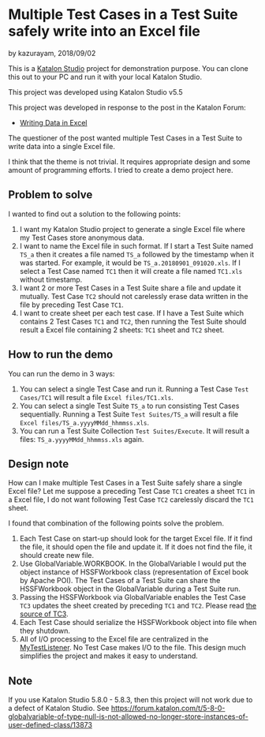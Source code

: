 Multiple Test Cases in a Test Suite safely write into an Excel file
======================================================================

by kazurayam, 2018/09/02

This is a [Katalon Studio](https://www.katalon.com/) project for demonstration purpose.
You can clone this out to your PC and run it with your local Katalon Studio.

This project was developed using Katalon Studio v5.5

This project was developed in response to the post in the
Katalon Forum:

- [Writing Data in Excel](https://forum.katalon.com/discussion/9316/writing-data-in-excel)

The questioner of the post wanted multiple Test Cases in a Test Suite to write data into a single Excel file.

I think that the theme is not trivial. It requires appropriate design and some amount of programming efforts. I tried to create a demo project here.

## Problem to solve

I wanted to find out a solution to the following points:

1. I want my Katalon Studio project to generate a single Excel file where my Test Cases store anonymous data.
2. I want to name the Excel file in such format. If I start a Test Suite named `TS_a` then it creates a file named `TS_a` followed by the timestamp when it was started. For example,  it would be `TS_a.20180901_091020.xls`. If I select a Test Case named `TC1` then it will create a file named `TC1.xls` without timestamp.
3. I want 2 or more Test Cases in a Test Suite share a file and update it mutually. Test Case `TC2` should not carelessly erase data written in the file by preceding Test Case `TC1`.
4. I want to create sheet per each test case. If I have a Test Suite which contains 2 Test Cases `TC1` and `TC2`, then running the Test Suite should result a Excel file containing 2 sheets: `TC1` sheet and `TC2` sheet.

## How to run the demo

You can run the demo in 3 ways:
1. You can select a single Test Case and run it. Running a Test Case `Test Cases/TC1` will result a file `Excel files/TC1.xls`.
2. You can select a single Test Suite `TS_a` to run consisting Test Cases sequentially. Running a Test Suite `Test Suites/TS_a` will result a file `Excel files/TS_a.yyyyMMdd_hhmmss.xls`.
3. You can run a Test Suite Collection `Test Suites/Execute`. It will result a files: `TS_a.yyyyMMdd_hhmmss.xls` again.

## Design note

How can I make multiple Test Cases in a Test Suite safely share a single Excel file? Let me suppose a preceding Test Case `TC1` creates a sheet `TC1` in a Excel file, I do not want following Test Case `TC2` carelessly discard the `TC1` sheet.

I found that combination of the following points solve the problem.

1. Each Test Case on start-up should look for the target Excel file. If it find the file, it should open the file and update it. If it does not find the file, it should create new file.
2. Use GlobalVariable.WORKBOOK. In the GlobalVariable I would put the object instance of HSSFWorkbook class (representation of Excel book by Apache POI). The Test Cases of a Test Suite can share the HSSFWorkbook object in the GlobalVariable during a Test Suite run.
3. Passing the HSSFWorkbook via GlobalVariable enables the Test Case `TC3` updates the sheet created by preceding `TC1` and `TC2`. Please read [the source of TC3](https://github.com/kazurayam/KatalonDiscussion9316/blob/master/Scripts/TC3/Script1535793581302.groovy).
4. Each Test Case should serialize the HSSFWorkbook object into file when they shutdown.
5. All of I/O processing to the Excel file are centralized in the [MyTestListener](https://github.com/kazurayam/KatalonDiscussion9316/blob/master/Test%20Listeners/MyTestListener.groovy). No Test Case makes I/O to the file. This design much simplifies the project and makes it easy to understand.

## Note

If you use Katalon Studio 5.8.0 - 5.8.3, then this project will not work due to a defect of Katalon Studio. See 
https://forum.katalon.com/t/5-8-0-globalvariable-of-type-null-is-not-allowed-no-longer-store-instances-of-user-defined-class/13873
